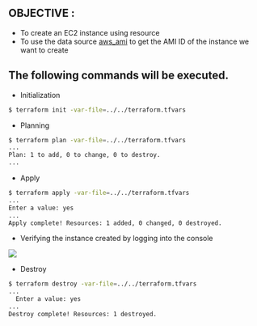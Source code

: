 ## OBJECTIVE : 
- To create an EC2 instance using resource 
- To use the data source [aws_ami](https://www.terraform.io/docs/providers/aws/d/ami.html) to get the AMI ID
of the instance we want to create



## The following commands will be executed.

- Initialization

```bash
$ terraform init -var-file=../../terraform.tfvars
```

- Planning

```bash
$ terraform plan -var-file=../../terraform.tfvars
...
Plan: 1 to add, 0 to change, 0 to destroy.
...
```

- Apply
```bash
$ terraform apply -var-file=../../terraform.tfvars
...
Enter a value: yes
...
Apply complete! Resources: 1 added, 0 changed, 0 destroyed.
``` 

- Verifying the instance created by logging into the console

![](.images/instance_details_screen.png)


- Destroy
```bash
$ terraform destroy -var-file=../../terraform.tfvars
...
  Enter a value: yes
...
Destroy complete! Resources: 1 destroyed.
```